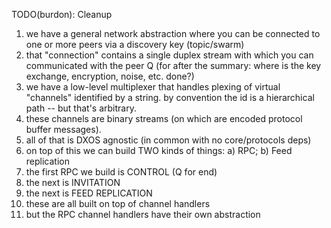 TODO(burdon): Cleanup

1. we have a general network abstraction where you can be connected to one or more peers via a discovery key (topic/swarm)
2. that "connection" contains a single duplex stream with which you can communicated with the peer
Q (for after the summary: where is the key exchange, encryption, noise, etc. done?)
3. we have a low-level multiplexer that handles plexing of virtual "channels" identified by a string. by convention the id is a hierarchical path -- but that's arbitrary.
4. these channels are binary streams (on which are encoded protocol buffer messages).
5. all of that is DXOS agnostic (in common with no core/protocols deps) 
6. on top of this we can build TWO kinds of things: a) RPC; b) Feed replication
7. the first RPC we build is CONTROL (Q for end) 
8. the next is INVITATION
9. the next is FEED REPLICATION
10. these are all built on top of channel handlers 
11. but the RPC channel handlers have their own abstraction